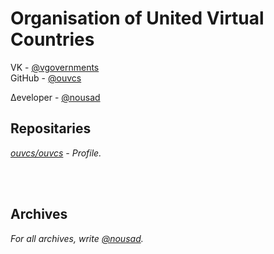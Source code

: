 # Organisation of United Virtual Countries

VK - [@vgovernments](https://vk.com/vgovernments)\
GitHub - [@ouvcs](https://github.com/ouvcs)

Δeveloper - [@nousad](https://vk.com/id541161804)

## Repositaries

*[ouvcs/ouvcs](https://github.com/ouvcs/ouvcs) - Profile.*

<br>



<br>



## Archives

*For all archives, write [@nousad](https://vk.com/id541161804).*
